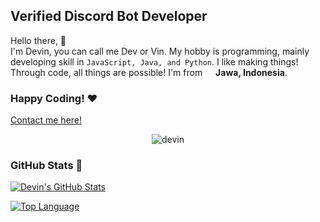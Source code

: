 ## Verified Discord Bot Developer
<p>Hello there, 👋</br> I'm Devin, you can call me Dev or Vin. My hobby is programming, mainly developing skill in <code>JavaScript, Java, and Python</code>. I like making things! Through code, all things are possible! I'm from <img src="https://image.flaticon.com/icons/svg/323/323372.svg" width="13"/> <b>Jawa, Indonesia</b>. </p>

### Happy Coding! ❤
[Contact me here!](https://discord.com/users/561170896480501790)
<p align="center" href="https://discord.com/users/561170896480501790"> <img href="https://discord.com/users/561170896480501790" src="https://discord.c99.nl/widget/theme-3/561170896480501790.png" alt="devin"> </p>

### GitHub Stats 📝
[![Devin's GitHub Stats](https://github-readme-stats.vercel.app/api?username=DevinXZ&show_icons=true&hide_border=true&theme=yellow&hide=stars&include_all_commits=true&count_private=true)]()

[![Top Language](https://github-readme-stats.vercel.app/api/top-langs/?username=DevinXZ&layout=compact)](https://github.com/DevinXZ)
